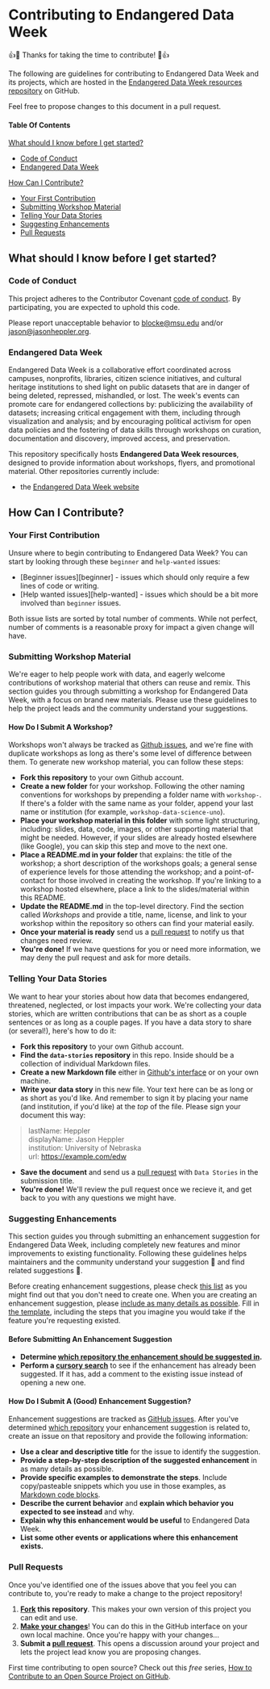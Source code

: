 # Contributing to Endangered Data Week

:+1::tada: Thanks for taking the time to contribute! :tada::+1:

The following are guidelines for contributing to Endangered Data Week and its projects, which are hosted in the [Endangered Data Week resources repository](https://github.com/endangereddataweek/) on GitHub.

Feel free to propose changes to this document in a pull request.

#### Table Of Contents

[What should I know before I get started?](#what-should-i-know-before-i-get-started)
  * [Code of Conduct](#code-of-conduct)
  * [Endangered Data Week](#endangered-data-week)

[How Can I Contribute?](#how-can-i-contribute)
  * [Your First Contribution](#your-first-contribution)
  * [Submitting Workshop Material](#submitting-workshops)
  * [Telling Your Data Stories](#telling-your-data-stories)
  * [Suggesting Enhancements](#suggesting-enhancements)
  * [Pull Requests](#pull-requests)

## What should I know before I get started?

### Code of Conduct

This project adheres to the Contributor Covenant [code of conduct](CODE_OF_CONDUCT.md).
By participating, you are expected to uphold this code.

Please report unacceptable behavior to [blocke@msu.edu](blocke@msu.edu) and/or [jason@jasonheppler.org](mailto:jason@jasonheppler.org).

### Endangered Data Week

Endangered Data Week is a collaborative effort coordinated across campuses, nonprofits, libraries, citizen science initiatives, and cultural heritage institutions to shed light on public datasets that are in danger of being deleted, repressed, mishandled, or lost. The week's events can promote care for endangered collections by: publicizing the availability of datasets; increasing critical engagement with them, including through visualization and analysis; and by encouraging political activism for open data policies and the fostering of data skills through workshops on curation, documentation and discovery, improved access, and preservation.

This repository specifically hosts **Endangered Data Week resources**, designed to provide information about workshops, flyers, and promotional material. Other repositories currently include:

- the [Endangered Data Week website](https://github.com/endangereddataweek/endangereddataweek.org)

## How Can I Contribute?

### Your First Contribution

Unsure where to begin contributing to Endangered Data Week? You can start by looking through these `beginner` and `help-wanted` issues:

* [Beginner issues][beginner] - issues which should only require a few lines of code or writing.
* [Help wanted issues][help-wanted] - issues which should be a bit more involved than `beginner` issues.

Both issue lists are sorted by total number of comments. While not perfect, number of comments is a reasonable proxy for impact a given change will have.

### Submitting Workshop Material

We're eager to help people work with data, and eagerly welcome contributions of workshop material that others can reuse and remix. This section guides you through submitting a workshop for Endangered Data Week, with a focus on brand new materials. Please use these guidelines to help the project leads and the community understand your suggestions.

#### How Do I Submit A Workshop?

Workshops won't always be tracked as [Github issues](https://guides.github.com/features/issues/), and we're fine with duplicate workshops as long as there's some level of difference between them. To generate new workshop material, you can follow these steps:

* **Fork this repository** to your own Github account.
* **Create a new folder** for your workshop. Following the other naming conventions for workshops by prepending a folder name with `workshop-`. If there's a folder with the same name as your folder, append your last name or institution (for example, `workshop-data-science-uno`).
* **Place your workshop material in this folder** with some light structuring, including: slides, data, code, images, or other supporting material that might be needed. However, if your slides are already hosted elsewhere (like Google), you can skip this step and move to the next one.
* **Place a README.md in your folder** that explains: the title of the workshop; a short description of the workshops goals; a general sense of experience levels for those attending the workshop; and a point-of-contact for those involved in creating the workshop. If you're linking to a workshop hosted elsewhere, place a link to the slides/material within this README.
* **Update the README.md** in the top-level directory. Find the section called *Workshops* and provide a title, name, license, and link to your workshop within the repository so others can find your material easily.
* **Once your material is ready** send us a [pull request](#pull-request) to notify us that changes need review.
* **You're done!** If we have questions for you or need more information, we may deny the pull request and ask for more details.

### Telling Your Data Stories

We want to hear your stories about how data that becomes endangered, threatened, neglected, or lost impacts your work. We're collecting your data stories, which are written contributions that can be as short as a couple sentences or as long as a couple pages. If you have a data story to share (or several!), here's how to do it:

* **Fork this repository** to your own Github account.
* **Find the `data-stories` repository** in this repo. Inside should be a collection of individual Markdown files.
* **Create a new Markdown file** either in [Github's interface](https://help.github.com/articles/about-writing-and-formatting-on-github/) or on your own machine. 
* **Write your data story** in this new file. Your text here can be as long or as short as you'd like. And remember to sign it by placing your name (and institution, if you'd like) at the *top* of the file. Please sign your document this way:

> lastName: Heppler  
> displayName: Jason Heppler  
> institution: University of Nebraska  
> url: https://example.com/edw

* **Save the document** and send us a [pull request](#pull-request) with `Data Stories` in the submission title.
* **You're done!** We'll review the pull request once we recieve it, and get back to you with any questions we might have.

### Suggesting Enhancements

This section guides you through submitting an enhancement suggestion for Endangered Data Week, including completely new features and minor improvements to existing functionality. Following these guidelines helps maintainers and the community understand your suggestion :pencil: and find related suggestions :mag_right:.

Before creating enhancement suggestions, please check [this list](#before-submitting-an-enhancement-suggestion) as you might find out that you don't need to create one. When you are creating an enhancement suggestion, please [include as many details as possible](#how-do-i-submit-a-good-enhancement-suggestion). Fill in [the template](ISSUE_TEMPLATE.md), including the steps that you imagine you would take if the feature you're requesting existed.

#### Before Submitting An Enhancement Suggestion

* **Determine [which repository the enhancement should be suggested in](#endangered-data-week).**
* **Perform a [cursory search](https://github.com/issues?q=+is%3Aissue+user%3Aendangered+data+week)** to see if the enhancement has already been suggested. If it has, add a comment to the existing issue instead of opening a new one.

#### How Do I Submit A (Good) Enhancement Suggestion?

Enhancement suggestions are tracked as [GitHub issues](https://guides.github.com/features/issues/). After you've determined [which repository](#endangered-data-week) your enhancement suggestion is related to, create an issue on that repository and provide the following information:

* **Use a clear and descriptive title** for the issue to identify the suggestion.
* **Provide a step-by-step description of the suggested enhancement** in as many details as possible.
* **Provide specific examples to demonstrate the steps**. Include copy/pasteable snippets which you use in those examples, as [Markdown code blocks](https://help.github.com/articles/markdown-basics/#multiple-lines).
* **Describe the current behavior** and **explain which behavior you expected to see instead** and why.
* **Explain why this enhancement would be useful** to Endangered Data Week.
* **List some other events or applications where this enhancement exists.**

### Pull Requests

Once you've identified one of the issues above that you feel you can contribute to, you're ready to make a change to the project repository!
 
1. **[Fork](https://help.github.com/articles/fork-a-repo/) this repository**. This makes your own version of this project you can edit and use.
2. **[Make your changes](https://guides.github.com/activities/forking/#making-changes)**! You can do this in the GitHub interface on your own local machine. Once you're happy with your changes...
3. **Submit a [pull request](https://help.github.com/articles/proposing-changes-to-a-project-with-pull-requests/)**. This opens a discussion around your project and lets the project lead know you are proposing changes.

First time contributing to open source? Check out this *free* series, [How to Contribute to an Open Source Project on GitHub](https://egghead.io/series/how-to-contribute-to-an-open-source-project-on-github).
